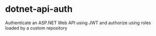 # dotnet-api-auth
Authenticate an ASP.NET Web API using JWT and authorize using roles loaded by a custom repository
